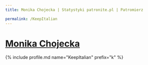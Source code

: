 ```yaml
---
title: Monika Chojecka | Statystyki patronite.pl | Patromierz

permalink: /KeepItalian
---
```


# [Monika Chojecka](https://patronite.pl/KeepItalian)

{% include profile.md name="KeepItalian" prefix="k" %}
